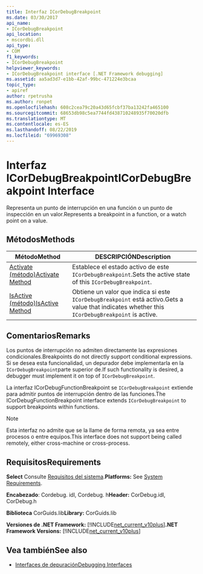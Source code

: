 ```yaml
---
title: Interfaz ICorDebugBreakpoint
ms.date: 03/30/2017
api_name:
- ICorDebugBreakpoint
api_location:
- mscordbi.dll
api_type:
- COM
f1_keywords:
- ICorDebugBreakpoint
helpviewer_keywords:
- ICorDebugBreakpoint interface [.NET Framework debugging]
ms.assetid: aa5ad3d7-e1bb-42af-99bc-471224e3bcaa
topic_type:
- apiref
author: rpetrusha
ms.author: ronpet
ms.openlocfilehash: 608c2cea79c20a43d65fcbf37ba13242fa465100
ms.sourcegitcommit: 68653db98c5ea7744fd438710248935f70020dfb
ms.translationtype: MT
ms.contentlocale: es-ES
ms.lasthandoff: 08/22/2019
ms.locfileid: "69969308"
---
```

# <a name="icordebugbreakpoint-interface"></a><span data-ttu-id="70403-102">Interfaz ICorDebugBreakpoint</span><span class="sxs-lookup"><span data-stu-id="70403-102">ICorDebugBreakpoint Interface</span></span>

<span data-ttu-id="70403-103">Representa un punto de interrupción en una función o un punto de inspección en un valor.</span><span class="sxs-lookup"><span data-stu-id="70403-103">Represents a breakpoint in a function, or a watch point on a value.</span></span>  
  
## <a name="methods"></a><span data-ttu-id="70403-104">Métodos</span><span class="sxs-lookup"><span data-stu-id="70403-104">Methods</span></span>  
  
|<span data-ttu-id="70403-105">Método</span><span class="sxs-lookup"><span data-stu-id="70403-105">Method</span></span>|<span data-ttu-id="70403-106">DESCRIPCIÓN</span><span class="sxs-lookup"><span data-stu-id="70403-106">Description</span></span>|  
|------------|-----------------|  
|[<span data-ttu-id="70403-107">Activate (método)</span><span class="sxs-lookup"><span data-stu-id="70403-107">Activate Method</span></span>](../../../../docs/framework/unmanaged-api/debugging/icordebugbreakpoint-activate-method.md)|<span data-ttu-id="70403-108">Establece el estado activo de este `ICorDebugBreakpoint`.</span><span class="sxs-lookup"><span data-stu-id="70403-108">Sets the active state of this `ICorDebugBreakpoint`.</span></span>|  
|[<span data-ttu-id="70403-109">IsActive (método)</span><span class="sxs-lookup"><span data-stu-id="70403-109">IsActive Method</span></span>](../../../../docs/framework/unmanaged-api/debugging/icordebugbreakpoint-isactive-method.md)|<span data-ttu-id="70403-110">Obtiene un valor que indica si este `ICorDebugBreakpoint` está activo.</span><span class="sxs-lookup"><span data-stu-id="70403-110">Gets a value that indicates whether this `ICorDebugBreakpoint` is active.</span></span>|  
  
## <a name="remarks"></a><span data-ttu-id="70403-111">Comentarios</span><span class="sxs-lookup"><span data-stu-id="70403-111">Remarks</span></span>  
 <span data-ttu-id="70403-112">Los puntos de interrupción no admiten directamente las expresiones condicionales.</span><span class="sxs-lookup"><span data-stu-id="70403-112">Breakpoints do not directly support conditional expressions.</span></span> <span data-ttu-id="70403-113">Si se desea esta funcionalidad, un depurador debe implementarla en la `ICorDebugBreakpoint`parte superior de.</span><span class="sxs-lookup"><span data-stu-id="70403-113">If such functionality is desired, a debugger must implement it on top of `ICorDebugBreakpoint`.</span></span>  
  
 <span data-ttu-id="70403-114">La interfaz ICorDebugFunctionBreakpoint se `ICorDebugBreakpoint` extiende para admitir puntos de interrupción dentro de las funciones.</span><span class="sxs-lookup"><span data-stu-id="70403-114">The ICorDebugFunctionBreakpoint interface extends `ICorDebugBreakpoint` to support breakpoints within functions.</span></span>  
  
> [!NOTE]
> <span data-ttu-id="70403-115">Esta interfaz no admite que se la llame de forma remota, ya sea entre procesos o entre equipos.</span><span class="sxs-lookup"><span data-stu-id="70403-115">This interface does not support being called remotely, either cross-machine or cross-process.</span></span>  
  
## <a name="requirements"></a><span data-ttu-id="70403-116">Requisitos</span><span class="sxs-lookup"><span data-stu-id="70403-116">Requirements</span></span>  
 <span data-ttu-id="70403-117">**Select** Consulte [Requisitos del sistema](../../../../docs/framework/get-started/system-requirements.md).</span><span class="sxs-lookup"><span data-stu-id="70403-117">**Platforms:** See [System Requirements](../../../../docs/framework/get-started/system-requirements.md).</span></span>  
  
 <span data-ttu-id="70403-118">**Encabezado**: Cordebug. idl, Cordebug. h</span><span class="sxs-lookup"><span data-stu-id="70403-118">**Header:** CorDebug.idl, CorDebug.h</span></span>  
  
 <span data-ttu-id="70403-119">**Biblioteca** CorGuids.lib</span><span class="sxs-lookup"><span data-stu-id="70403-119">**Library:** CorGuids.lib</span></span>  
  
 <span data-ttu-id="70403-120">**Versiones de .NET Framework:** [!INCLUDE[net_current_v10plus](../../../../includes/net-current-v10plus-md.md)]</span><span class="sxs-lookup"><span data-stu-id="70403-120">**.NET Framework Versions:** [!INCLUDE[net_current_v10plus](../../../../includes/net-current-v10plus-md.md)]</span></span>  
  
## <a name="see-also"></a><span data-ttu-id="70403-121">Vea también</span><span class="sxs-lookup"><span data-stu-id="70403-121">See also</span></span>

- [<span data-ttu-id="70403-122">Interfaces de depuración</span><span class="sxs-lookup"><span data-stu-id="70403-122">Debugging Interfaces</span></span>](../../../../docs/framework/unmanaged-api/debugging/debugging-interfaces.md)
